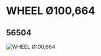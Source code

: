# WHEEL Ø100,664
## 56504
![WHEEL Ø100,664](https://lc-www-live-s.legocdn.com/media/bricks/5/2/4295164.jpg)